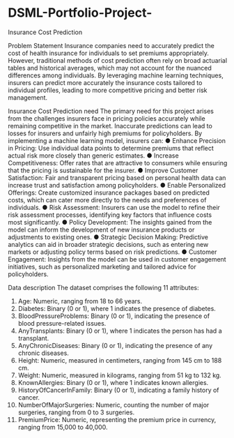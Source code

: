 # DSML-Portfolio-Project-
Insurance Cost Prediction

Problem Statement
Insurance companies need to accurately predict the cost of health insurance for individuals to
set premiums appropriately. However, traditional methods of cost prediction often rely on broad
actuarial tables and historical averages, which may not account for the nuanced differences
among individuals. By leveraging machine learning techniques, insurers can predict more
accurately the insurance costs tailored to individual profiles, leading to more competitive pricing
and better risk management.

Insurance Cost Prediction need
The primary need for this project arises from the challenges insurers face in pricing policies
accurately while remaining competitive in the market. Inaccurate predictions can lead to losses
for insurers and unfairly high premiums for policyholders. By implementing a machine learning
model, insurers can:
  ● Enhance Precision in Pricing: Use individual data points to determine premiums that
  reflect actual risk more closely than generic estimates.
  ● Increase Competitiveness: Offer rates that are attractive to consumers while ensuring
  that the pricing is sustainable for the insurer.
  ● Improve Customer Satisfaction: Fair and transparent pricing based on personal health
  data can increase trust and satisfaction among policyholders.
  ● Enable Personalized Offerings: Create customized insurance packages based on
  predicted costs, which can cater more directly to the needs and preferences of
  individuals.
  ● Risk Assessment: Insurers can use the model to refine their risk assessment processes,
  identifying key factors that influence costs most significantly.
  ● Policy Development: The insights gained from the model can inform the development of
  new insurance products or adjustments to existing ones.
  ● Strategic Decision Making: Predictive analytics can aid in broader strategic decisions,
  such as entering new markets or adjusting policy terms based on risk predictions.
  ● Customer Engagement: Insights from the model can be used in customer engagement
  initiatives, such as personalized marketing and tailored advice for policyholders.

Data description
The dataset comprises the following 11 attributes:
  1. Age: Numeric, ranging from 18 to 66 years.
  2. Diabetes: Binary (0 or 1), where 1 indicates the presence of diabetes.
  3. BloodPressureProblems: Binary (0 or 1), indicating the presence of blood
  pressure-related issues.
  4. AnyTransplants: Binary (0 or 1), where 1 indicates the person has had a transplant.
  5. AnyChronicDiseases: Binary (0 or 1), indicating the presence of any chronic diseases.
  6. Height: Numeric, measured in centimeters, ranging from 145 cm to 188 cm.
  7. Weight: Numeric, measured in kilograms, ranging from 51 kg to 132 kg.
  8. KnownAllergies: Binary (0 or 1), where 1 indicates known allergies.
  9. HistoryOfCancerInFamily: Binary (0 or 1), indicating a family history of cancer.
  10. NumberOfMajorSurgeries: Numeric, counting the number of major surgeries, ranging
  from 0 to 3 surgeries.
  11. PremiumPrice: Numeric, representing the premium price in currency, ranging from
  15,000 to 40,000.
  

